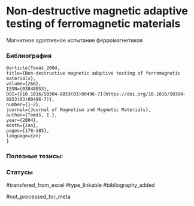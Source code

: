 # Non-destructive magnetic adaptive testing of ferromagnetic materials

Магнитное адаптивное испытание ферромагнетиков

### Библиография
```
@article{Tomás̆_2004,
title={Non-destructive magnetic adaptive testing of ferromagnetic materials},
volume={268},
ISSN={03048853},
DOI={[10.1016/S0304-8853(03)00496-7](https://doi.org/10.1016/S0304-8853(03)00496-7)},
number={1–2},
journal={Journal of Magnetism and Magnetic Materials},
author={Tomás̆, I.},
year={2004},
month={Jan},
pages={178–185},
language={en}
}
```

### Полезные тезисы:

### Статусы
#transfered_from_excel 
#type_linkable 
#bibliography_added

#not_processed_for_meta
